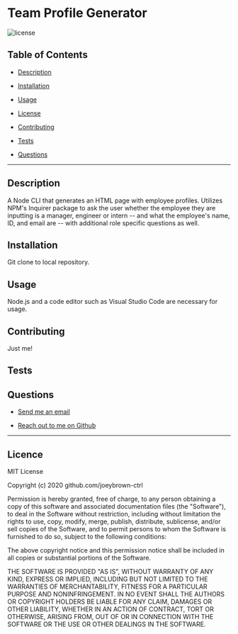 # Team Profile Generator

  ![license](https://img.shields.io/badge/License-MIT-blue.svg)

  ## Table of Contents

  
* [Description](#description)
  
* [Installation](#installation) 
  
* [Usage](#usage) 
  
* [License](#license)
  
* [Contributing](#contributing)
  
* [Tests](#tests) 
  
* [Questions](#questions)

  
<hr>

  ## Description 
A Node CLI that generates an HTML page with employee profiles. Utilizes NPM's Inquirer package to ask the user whether the employee they are inputting is a manager, engineer or intern -- and what the employee's name, ID, and email are -- with additional role specific questions as well.
  ## Installation 
Git clone to local repository.
  ## Usage 
Node.js and a code editor such as Visual Studio Code are necessary for usage.
  ## Contributing 
Just me!
  ## Tests 

  ## Questions 
  
* [Send me an email](mailto:gjoey.brown@gmail.com.com)
  
* [Reach out to me on Github](https://github.com/github.com/joeybrown-ctrl)

  
<hr>

  
## Licence 
MIT License

Copyright (c) 2020 github.com/joeybrown-ctrl

Permission is hereby granted, free of charge, to any person obtaining a copy
of this software and associated documentation files (the "Software"), to deal
in the Software without restriction, including without limitation the rights
to use, copy, modify, merge, publish, distribute, sublicense, and/or sell
copies of the Software, and to permit persons to whom the Software is
furnished to do so, subject to the following conditions:

The above copyright notice and this permission notice shall be included in all
copies or substantial portions of the Software.

THE SOFTWARE IS PROVIDED "AS IS", WITHOUT WARRANTY OF ANY KIND, EXPRESS OR
IMPLIED, INCLUDING BUT NOT LIMITED TO THE WARRANTIES OF MERCHANTABILITY,
FITNESS FOR A PARTICULAR PURPOSE AND NONINFRINGEMENT. IN NO EVENT SHALL THE
AUTHORS OR COPYRIGHT HOLDERS BE LIABLE FOR ANY CLAIM, DAMAGES OR OTHER
LIABILITY, WHETHER IN AN ACTION OF CONTRACT, TORT OR OTHERWISE, ARISING FROM,
OUT OF OR IN CONNECTION WITH THE SOFTWARE OR THE USE OR OTHER DEALINGS IN THE
SOFTWARE.